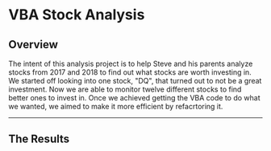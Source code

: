 # VBA Stock Analysis

## Overview
The intent of this analysis project is to help Steve and his parents analyze stocks from 2017 and 2018 to find out what stocks are worth investing in.
We started off looking into one stock, "DQ", that turned out to not be a great investment. Now we are able to monitor twelve different stocks to find better ones to invest in. Once we achieved getting the VBA code to do what we wanted, we aimed to make it more efficient by refacrtoring it.

---

## The Results
